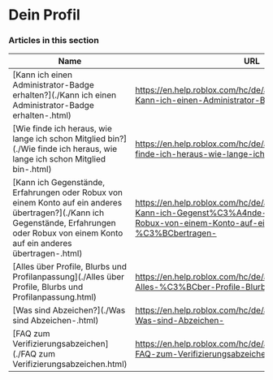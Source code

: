 # Dein Profil  
### Articles in this section
Name|URL
-|-
[Kann ich einen Administrator-Badge erhalten?](./Kann ich einen Administrator-Badge erhalten-.html) |https://en.help.roblox.com/hc/de/articles/203312360-Kann-ich-einen-Administrator-Badge-erhalten-
[Wie finde ich heraus, wie lange ich schon Mitglied bin?](./Wie finde ich heraus, wie lange ich schon Mitglied bin-.html) |https://en.help.roblox.com/hc/de/articles/203313060-Wie-finde-ich-heraus-wie-lange-ich-schon-Mitglied-bin-
[Kann ich Gegenstände, Erfahrungen oder Robux von einem Konto auf ein anderes übertragen?](./Kann ich Gegenstände, Erfahrungen oder Robux von einem Konto auf ein anderes übertragen-.html) |https://en.help.roblox.com/hc/de/articles/203313090-Kann-ich-Gegenst%C3%A4nde-Erfahrungen-oder-Robux-von-einem-Konto-auf-ein-anderes-%C3%BCbertragen-
[Alles über Profile, Blurbs und Profilanpassung](./Alles über Profile, Blurbs und Profilanpassung.html) |https://en.help.roblox.com/hc/de/articles/203313660-Alles-%C3%BCber-Profile-Blurbs-und-Profilanpassung
[Was sind Abzeichen?](./Was sind Abzeichen-.html) |https://en.help.roblox.com/hc/de/articles/203313620-Was-sind-Abzeichen-
[FAQ zum Verifizierungsabzeichen](./FAQ zum Verifizierungsabzeichen.html) |https://en.help.roblox.com/hc/de/articles/7997207259156-FAQ-zum-Verifizierungsabzeichen
